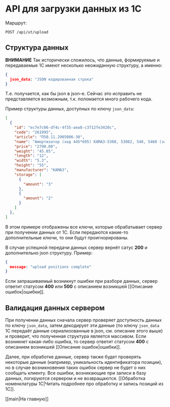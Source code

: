 # API для загрузки данных из 1С

Маршрут:
```
POST /api/ut/upload
```

## Структура данных

**ВНИМАНИЕ** Так исторически сложилось, что данные, формируемые и передаваемые 1С имеют несколько неожиданную структуру, а именно:

```json
{
  json_data: "JSON кодированная строка"
}
```
Т.е. получается, как бы json  в json-e. Сейчас это исправить не представляется возможным, т.к. поломается много рабочего кода.

Пример структуры данных, доступных по ключу `json_data`:

```json
[
  {
    "id": "ec7e7c06-df4c-4f35-aea8-c3712fe3420c",
    "code": "261995",
    "article": "П50.11.2905006-30",
    "name": "Амортизатор (ход 445*695) КАМАЗ-5308, 53082, 540, 5460 (замена на П50.11.2905005-30) (ПААЗ) 50.11.2905006-30",
    "price": "2790.00",
    "weight": "45.85",
    "length": "12",
    "width": "5.3",
    "height": "55",
    "manufacturer": "КАМАЗ",
    "storage": [
      {
        "amount": "3"
      },
      {
        "amount": "2"
      }
    ]
  },
]
```
В этом примере отображены все ключи, которые обрабатывает сервер при получении данных от 1С. Если передаются какие-то дополнительные ключи, то они будут проигнорированы.

В случае успешной передачи данных сервер вернёт сатус **200** и дополнительно json структуру. Пример:

```json
{
  message: "upload positions complete"
}
```

Если запрашиваемый возникнут ошибки при разборе данных, сервер ответит статусом **400** или **500** с описанием возникшей [[Описание ошибок|ошибки]].

## Валидация данных сервером

При получении данных сначала сервер проверяет доступность данных по ключу `json_data`, затем декодирует эти данные (по ключу `json_data` 1С передаёт данные сериализованные в json, см. описание этого выше) и проверит, что полученная структура является массивом.
Если возникнет какая-либо ошибка, то сервер ответит статусом **400** с описанием возникшей [[Описание ошибок|ошибки]].

Далее, при обработке данные, сервер также будет проверять некоторые данные (например, уникальность идентификатора позиции), но в случае возникновения таких ошибок сервер не будет о них сообщать клиенту. Все ошибки, возникающие при записи в базу данных, логируются сервером и не возвращаются. [[Обработка номенклатуры 1С|Читать подробнее про обработку и запись позиций из 1С]].

[[main|На главную]]
